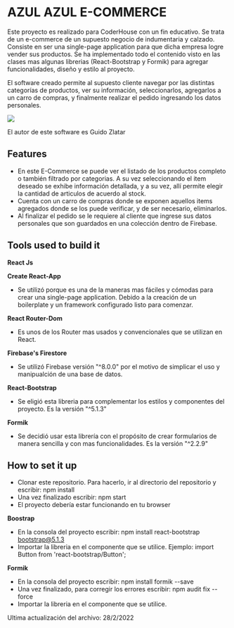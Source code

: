 
# AZUL AZUL E-COMMERCE

Este proyecto es realizado para CoderHouse con un fin educativo. Se trata de un e-commerce de un supuesto negocio de indumentaria y calzado. Consiste en ser una single-page application para que dicha empresa logre vender sus productos.
Se ha implementado todo el contenido visto en las clases mas algunas librerias (React-Bootstrap y Formik) para agregar funcionalidades, diseño y estilo al proyecto.

El software creado permite al supuesto cliente navegar por las distintas categorías de productos, ver su información, seleccionarlos, agregarlos a un carro de compras, y finalmente realizar el pedido ingresando los datos personales.

<img src="https://www.loom.com/share/e4bda437328a4100aad2e93ab99066f6">

El autor de este software es Guido Zlatar
## Features

- En este E-Commerce se puede ver el listado de los productos completo o también filtrado por categorias. A su vez seleccionando el item deseado se exhibe información detallada, y a su vez, allí permite elegir la cantidad de articulos de acuerdo al stock.
- Cuenta con un carro de compras donde se exponen aquellos items agregados donde se los puede verificar, y de ser necesario, eliminarlos.
- Al finalizar el pedido se le requiere al cliente que ingrese sus datos personales que son guardados en una colección dentro de Firebase.
## Tools used to build it

**React Js**

**Create React-App** 
- Se utilizó porque es una de la maneras mas fáciles y cómodas para crear una single-page application. Debido a la creación de un boilerplate y un framework configurado listo para comenzar. 

**React Router-Dom**
- Es unos de los Router mas usados y convencionales que se utilizan en React. 

**Firebase's Firestore**
- Se utilizó Firebase versión "^8.0.0" por el motivo de simplicar el uso y manipualción de una base de datos.

**React-Bootstrap**
- Se eligió esta libreria para complementar los estilos y componentes del proyecto. Es la versión "^5.1.3"

**Formik**
- Se decidió usar esta librería con el propósito de crear formularios de manera sencilla y con mas funcionalidades. Es la versión "^2.2.9"
## How to set it up
- Clonar este repositorio. Para hacerlo, ir al directorio del repositorio y escribir: npm install
- Una vez finalizado escribir: npm start
- El proyecto debería estar funcionando en tu browser

**Boostrap**
- En la consola del proyecto escribir: npm install react-bootstrap bootstrap@5.1.3
- Importar la libreria en el componente que se utilice. Ejemplo: import Button from 'react-bootstrap/Button';

**Formik**
- En la consola del proyecto escribir: npm install formik --save
- Una vez finalizado, para corregir los errores escribir: npm audit fix --force
- Importar la libreria en el componente que se utilice.

Ultima actualización del archivo: 28/2/2022